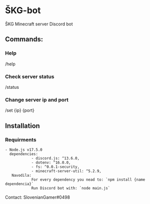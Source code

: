 # ŠKG-bot
ŠKG Minecraft server Discord bot

## Commands:
### Help
/help
### Check server status
/status
### Change server ip and port
/set {ip} {port}

## Installation
### Requirments
    - Node.js v17.5.0
      dependencies:
                - discord.js: ^13.6.0,
                - dotenv: ^16.0.0,
                - fs: ^0.0.1-security,
                - minecraft-server-util: ^5.2.9,
       Navodila:
                For every dependency you nead to: `npm install {name dependencia}`
                Run Discord bot with: `node main.js`
  
  Contact: SlovenianGamer#0498
